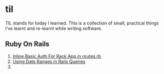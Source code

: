 # til
TIL stands for today I learned. This is a collection of small, practical things I’ve learnt and re-learnt while writing software.

## Ruby On Rails

1. [Inline Basic Auth For Rack App in routes.rb](rails/basic-auth-mount-in-routes.rb.md)
2. [Using Date Ranges in Rails Queries](rails/active-record-date-range-query.markdown)
3. 
